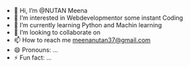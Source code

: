- 👋 Hi, I’m @NUTAN Meena 
- 👀 I’m interested in Webdevelopmentor some instant Coding
- 🌱 I’m currently learning Python and Machin learning
- 💞️ I’m looking to collaborate on 
- 📫 How to reach me meenanutan37@gmail.com
- 😄 Pronouns: ...
- ⚡ Fun fact: ...

<!---
NUTAN-568833/NUTAN-568833 is a ✨ special ✨ repository because its `README.md` (this file) appears on your GitHub profile.
You can click the Preview link to take a look at your changes.
--->
